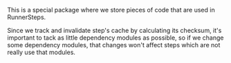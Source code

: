 This is a special package where we store pieces of code that are used in 
RunnerSteps. 

Since we track and invalidate step's cache by calculating its 
checksum, it's important to tack as little dependency modules as possible,
so if we change some dependency modules, that changes won't affect steps which 
are not really use that modules.